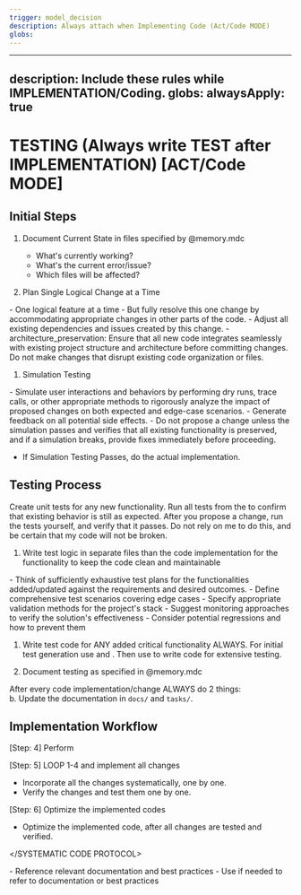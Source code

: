 ```yaml
---
trigger: model_decision
description: Always attach when Implementing Code (Act/Code MODE)
globs: 
---
```

---
description: Include these rules while IMPLEMENTATION/Coding.
globs: 
alwaysApply: true
---
# TESTING (Always write TEST after IMPLEMENTATION) [ACT/Code MODE]

## Initial Steps

1. Document Current State in files specified by @memory.mdc  
   - What's currently working?  
   - What's the current error/issue?  
   - Which files will be affected?

2. Plan Single Logical Change at a Time

<INCREMENTAL ROLLOUTS>
- One logical feature at a time  
- But fully resolve this one change by accommodating appropriate changes in other parts of the code.  
- Adjust all existing dependencies and issues created by this change.  
- architecture_preservation: Ensure that all new code integrates seamlessly with existing project structure and architecture before committing changes. Do not make changes that disrupt existing code organization or files.
</INCREMENTAL ROLLOUTS>

1. Simulation Testing

<SIMULATION ANALYSIS>
- Simulate user interactions and behaviors by performing dry runs, trace calls, or other appropriate methods to rigorously analyze the impact of proposed changes on both expected and edge-case scenarios.  
- Generate feedback on all potential side effects.
</SIMULATION ANALYSIS>

<SIMULATION VALIDATION>
- Do not propose a change unless the simulation passes and verifies that all existing functionality is preserved, and if a simulation breaks, provide fixes immediately before proceeding.
</SIMULATION VALIDATION>

- If Simulation Testing Passes, do the actual implementation.

## Testing Process

<TESTING>
<DEPENDENCY BASED TESTING>  
Create unit tests for any new functionality. Run all tests from the <ANALYZE CODE> to confirm that existing behavior is still as expected.  
</DEPENDENCY BASED TESTING>

<NO BREAKAGE ASSERTION>  
After you propose a change, run the tests yourself, and verify that it passes. Do not rely on me to do this, and be certain that my code will not be broken.  
</NO BREAKAGE ASSERTION>

1. Write test logic in separate files than the code implementation for the functionality to keep the code clean and maintainable

<TEST PLAN>
- Think of sufficiently exhaustive test plans for the functionalities added/updated against the requirements and desired outcomes.  
- Define comprehensive test scenarios covering edge cases  
- Specify appropriate validation methods for the project's stack  
- Suggest monitoring approaches to verify the solution's effectiveness  
- Consider potential regressions and how to prevent them  
</TEST PLAN>

1. Write test code for ANY added critical functionality ALWAYS. For initial test generation use <DEPENDENCY BASED TESTING> and <NO BREAKAGE ASSERTION>. Then use <TEST PLAN> to write code for extensive testing.

1. Document testing as specified in @memory.mdc

After every code implementation/change ALWAYS do 2 things:  
b. Update the documentation in `docs/` and `tasks/`.
</TESTING>

## Implementation Workflow

[Step: 4] Perform <TESTING>

[Step: 5] LOOP 1-4 and implement all changes  

- Incorporate all the changes systematically, one by one.  
- Verify the changes and test them one by one.

[Step: 6] Optimize the implemented codes  

- Optimize the implemented code, after all changes are tested and verified.

</SYSTEMATIC CODE PROTOCOL>

<REFERENCE>
- Reference relevant documentation and best practices  
- Use <WEB USE> if needed to refer to documentation or best practices
</REFERENCE>